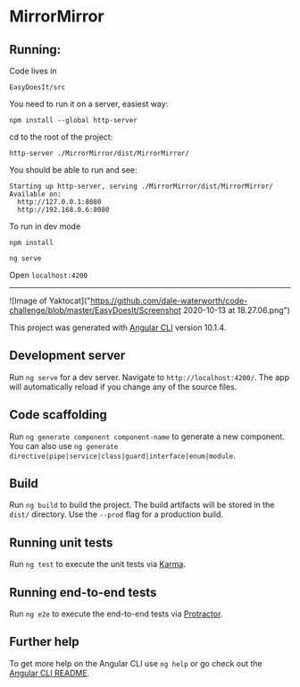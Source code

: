 # MirrorMirror

## Running:

Code lives in 

``EasyDoesIt/src``

You need to run it on a server, easiest way:

``npm install --global http-server``

cd to the root of the project:

``http-server ./MirrorMirror/dist/MirrorMirror/``

You should be able to run and see:
```
Starting up http-server, serving ./MirrorMirror/dist/MirrorMirror/
Available on:
  http://127.0.0.1:8080
  http://192.168.0.6:8080
```

To run in dev mode

``npm install``

``ng serve``

Open ``localhost:4200``

---

![Image of Yaktocat]("https://github.com/dale-waterworth/code-challenge/blob/master/EasyDoesIt/Screenshot 2020-10-13 at 18.27.06.png")



This project was generated with [Angular CLI](https://github.com/angular/angular-cli) version 10.1.4.

## Development server

Run `ng serve` for a dev server. Navigate to `http://localhost:4200/`. The app will automatically reload if you change any of the source files.

## Code scaffolding

Run `ng generate component component-name` to generate a new component. You can also use `ng generate directive|pipe|service|class|guard|interface|enum|module`.

## Build

Run `ng build` to build the project. The build artifacts will be stored in the `dist/` directory. Use the `--prod` flag for a production build.

## Running unit tests

Run `ng test` to execute the unit tests via [Karma](https://karma-runner.github.io).

## Running end-to-end tests

Run `ng e2e` to execute the end-to-end tests via [Protractor](http://www.protractortest.org/).

## Further help

To get more help on the Angular CLI use `ng help` or go check out the [Angular CLI README](https://github.com/angular/angular-cli/blob/master/README.md).
